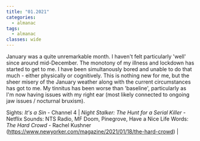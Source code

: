 ```yaml
---
title: "01.2021"
categories:
  - almanac
tags:
  - almanac
classes: wide
---
```


January was a quite unremarkable month. I haven't felt particularly 'well' since around mid-December. The monotony of my illness and lockdown has started to get to me. I have been simultanously bored and unable to do that much - either physically or cognitively. This is nothing new for me, but the sheer misery of the January weather along with the current circumstances has got to me. My tinnitus has been worse than 'baseline', particularly as I'm now having issues with my right ear (most likely connected to ongoing jaw issues / nocturnal bruxism).

Sights: _It's a Sin_ - Channel 4 | _Night Stalker: The Hunt for a Serial Killer_ - Netflix
Sounds: NTS Radio, MF Doom, Pinegrove, Have a Nice Life
Words: _The Hard Crowd_ - Rachel Kushner (https://www.newyorker.com/magazine/2021/01/18/the-hard-crowd) |

